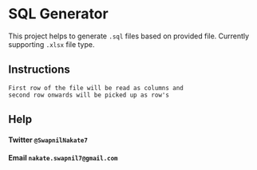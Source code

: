 # SQL Generator
This project helps to generate `.sql` files based on provided file.
Currently supporting `.xlsx` file type.


## Instructions
    First row of the file will be read as columns and 
    second row onwards will be picked up as row's 

## Help
#### Twitter `@SwapnilNakate7`
#### Email   `nakate.swapnil7@gmail.com`